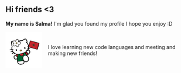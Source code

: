 ## Hi friends <3

**My name is Salma!** I'm glad you found my profile I hope you enjoy :D

<div style="display: flex; align-items: center;">
  <img src="hellokittymorocco.jpg" alt="flower" style="width:100px; height:auto; margin-right: 16px;">
  <span>I love learning new code languages and meeting and making new friends!</span>
</div>
